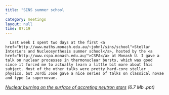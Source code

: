 ```yaml
---
title: "SINS summer school"
category: meetings
layout: null
time: 07:19
---
```

<!-- converted from blosxom format post using convert.pl dkg 22.1.2022 -->
<!-- created by convert.pl on Mon Jan 30 23:21:45 EST 2012 -->
<!-- converted from ../2007/01/sins-summer-school.html -->
<!-- Post timestamp Tuesday, January 23, 2007 5:19 PM -->
<!-- touch -t 200701231719 -->
<!-- Labels: 2007, meetings -->
      Last week I spent two days at the first <a href="http://www.maths.monash.edu.au/~johnl/sins/school">Stellar Interiors and Nucleosynthesis summer school</a>, hosted by the <a href="http://www.cspa.monash.edu.au/">CSPA</a> at Monash U. I gave a talk on nuclear processes in thermonuclear bursts, which was good since it forced me to actually learn a little bit more about this subject. Most of the other talks were pretty hard-core stellar physics, but Jordi Jose gave a nice series of talks on classical novae and type 1a supernovae.
<p>
<em><a href="docs/nuclear.ppt">Nuclear burning on the surface of accreting neutron stars</a> (6.7 Mb .ppt)</em>

